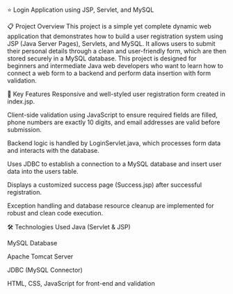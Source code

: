⭐ Login Application using JSP, Servlet, and MySQL


📋 Project Overview
This project is a simple yet complete dynamic web application that demonstrates how to build a user registration system using JSP (Java Server Pages), Servlets, and MySQL. It allows users to submit their personal details through a clean and user-friendly form, which are then stored securely in a MySQL database. This project is designed for beginners and intermediate Java web developers who want to learn how to connect a web form to a backend and perform data insertion with form validation.

🔎 Key Features
Responsive and well-styled user registration form created in index.jsp.

Client-side validation using JavaScript to ensure required fields are filled, phone numbers are exactly 10 digits, and email addresses are valid before submission.

Backend logic is handled by LoginServlet.java, which processes form data and interacts with the database.

Uses JDBC to establish a connection to a MySQL database and insert user data into the users table.

Displays a customized success page (Success.jsp) after successful registration.

Exception handling and database resource cleanup are implemented for robust and clean code execution.

🛠️ Technologies Used
Java (Servlet & JSP)

MySQL Database

Apache Tomcat Server

JDBC (MySQL Connector)

HTML, CSS, JavaScript for front-end and validation


